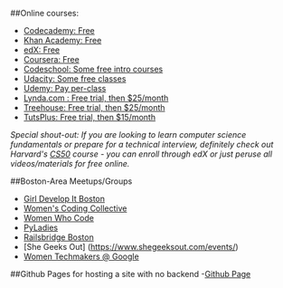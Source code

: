 ##Online courses:
- [Codecademy: Free ](https://www.codecademy.com/)
- [Khan Academy: Free](https://www.khanacademy.org/)
- [edX: Free](https://www.edx.org/)
- [Coursera: Free](https://www.coursera.org/)
- [Codeschool: Some free intro courses](https://www.codeschool.com/learn)
- [Udacity: Some free classes](https://www.udacity.com/)
- [Udemy: Pay per-class](https://www.udemy.com/)
- [Lynda.com : Free trial, then $25/month](http://www.lynda.com/)
- [Treehouse: Free trial, then $25/month]( https://teamtreehouse.com)
- [TutsPlus: Free trial, then $15/month](http://tutsplus.com/)

*Special shout-out: If you are looking to learn computer science fundamentals or prepare for a technical interview, definitely check out Harvard's [CS50](https://cs50.harvard.edu/) course - you can enroll through edX or just peruse all videos/materials for free online.*

##Boston-Area Meetups/Groups
- [Girl Develop It Boston](http://www.meetup.com/Girl-Develop-It-Boston/)
- [Women's Coding Collective](http://www.meetup.com/wcc-boston/)
- [Women Who Code](http://www.meetup.com/Women-Who-Code-Boston/)
- [PyLadies](http://www.meetup.com/PyLadies-Boston/)
- [Railsbridge Boston](http://www.railsbridgeboston.org/)
- [She Geeks Out] (https://www.shegeeksout.com/events/)
- [Women Techmakers @ Google](https://www.womentechmakers.com/)

##Github Pages for hosting a site with no backend
-[Github Page](https://pages.github.com/)
